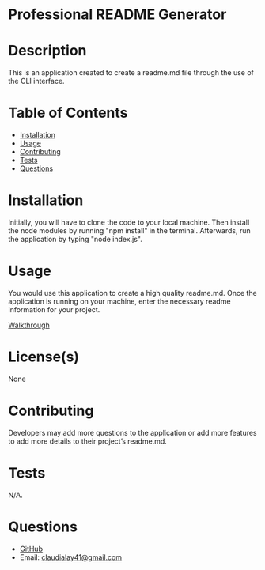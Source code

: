 # Professional README Generator

# Description
This is an application created to create a readme.md file through the use of the CLI interface. 

# Table of Contents
* [Installation](#Installation)
* [Usage](#Usage)
* [Contributing](#Contributing)
* [Tests](#Tests)
* [Questions](#Questions)

# Installation
Initially, you will have to clone the code to your local machine. Then install the node modules by running "npm install" in the terminal. Afterwards, run the application by typing "node index.js".

# Usage
You would use this application to create a high quality readme.md. Once the application is running on your machine, enter the necessary readme information for your project. 

[Walkthrough](https://drive.google.com/file/d/1qpWQx7pWynOfueUQFDkNrzs-zO1FuZ9D/view)

# License(s)
None

# Contributing
Developers may add more questions to the application or add more features to add more details to their project’s readme.md.

# Tests
N/A.

# Questions
* [GitHub](https://github.com/layc41)
* Email: claudialay41@gmail.com
